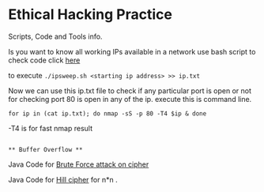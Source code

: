 # Ethical Hacking Practice
Scripts, Code and Tools info.

Is you want to know all working IPs available in a network use bash script
to check code click [here](https://github.com/mohitsingla123/ethical-hacking-practice/blob/master/Bash%20Scripts/8.1%20ipsweep.sh)

to execute
`./ipsweep.sh <starting ip address> >> ip.txt`

Now we can use this ip.txt file to check if any particular port is open or not
for checking port 80 is open in any of the ip. execute this is command line.

`for ip in (cat ip.txt); do nmap -sS -p 80 -T4 $ip & done`

-T4 is for fast nmap result

```

** Buffer Overflow **

```

Java Code for [Brute Force attack on cipher](https://github.com/mohitsingla123/ethical-hacking-practice/blob/master/cipher_brute_force.java)

Java Code for [Hill cipher](https://github.com/mohitsingla123/ethical-hacking-practice/blob/master/Hill_Cipher.java) for n*n .
